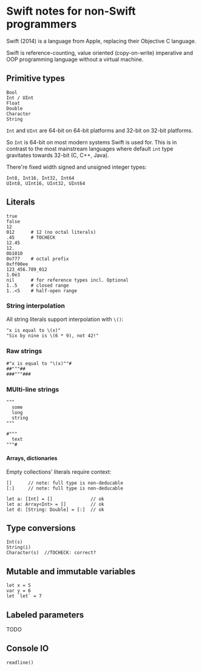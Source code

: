 # Swift notes for non-Swift programmers

Swift (2014) is a language from Apple, replacing their Objective C language.

Swift is reference-counting, value oriented (copy-on-write) imperative and OOP programming language without a virtual machine.

## Primitive types

    Bool
    Int / UInt
    Float
    Double
    Character
    String

`Int` and `UInt` are 64-bit on 64-bit platforms and 32-bit on 32-bit platforms.

So `Int` is 64-bit on most modern systems Swift is used for. This is in contrast to the most mainstream languages where default `int` type gravitates towards 32-bit (C, C++, Java).

There're fixed width signed and unsigned integer types:

    Int8, Int16, Int32, Int64
    UInt8, UInt16, UInt32, UInt64


## Literals

    true
    false
    12
    012      # 12 (no octal literals)
    .45      # TOCHECK
    12.45
    12.
    0b1010
    0o777    # octal prefix
    0xff00ee
    123_456.789_012
    1.0e3
    nil      # for reference types incl. Optional
    1..5     # closed range
    1..<5    # half-open range

### String interpolation

All string literals support interpolation with `\()`:

    "x is equal to \(x)"
    "Six by nine is \(6 * 9), not 42!"

### Raw strings

    #"x is equal to "\(x)""#
    ##"""##
    ###"""###

### MUlti-line strings

    """
      some
      long
      string
    """

    #"""
      text
    """#

#### Arrays, dictionaries

Empty collections' literals require context:

    []      // note: full type is non-deducable
    [:]     // note: full type is non-deducable

    let a: [Int] = []              // ok
    let a: Array<Int> = []         // ok
    let d: [String: Double] = [:]  // ok


## Type conversions

    Int(s)
    String(i)
    Character(s)  //TOCHECK: correct?


## Mutable and immutable variables

    let x = 5
    var y = 6
    let `let` = 7

## Labeled parameters

TODO

## Console IO

    readline()

